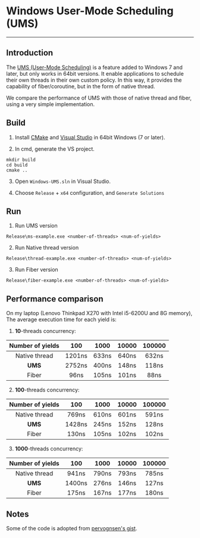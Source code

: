 # Windows User-Mode Scheduling (UMS)
----------

## Introduction

The [UMS (User-Mode Scheduling)](https://docs.microsoft.com/en-us/windows/desktop/procthread/user-mode-scheduling) is a feature added to Windows 7 and later, but only works in 64bit versions. It enable applications to schedule their own threads in their own custom policy. In this way, it provides the capability of fiber/coroutine, but in the form of native thread.

We compare the performance of UMS with those of native thread and fiber, using a very simple implementation. 


## Build 

1. Install [CMake](https://cmake.org/download/) and [Visual Studio](https://visualstudio.microsoft.com/) in 64bit Windows (7 or later).

2. In cmd, generate the VS project.
```
mkdir build
cd build
cmake ..
```

3. Open `Windows-UMS.sln` in Visual Studio.

4. Choose `Release` + `x64` configuration, and `Generate Solutions`

## Run

1. Run UMS version

```
Release\ms-example.exe <number-of-threads> <num-of-yields>
```

2. Run Native thread version

```
Release\thread-example.exe <number-of-threads> <num-of-yields>
```

3. Run Fiber version

```
Release\fiber-example.exe <number-of-threads> <num-of-yields>
```

## Performance comparison

On my laptop (Lenovo Thinkpad X270 with Intel i5-6200U and 8G memory), The average execution time for each yield is:

1. **10**-threads concurrency:

| Number of yields   | 100   | 1000 | 10000 | 100000  |
| :----------------: | :---: | :---: | :----: | :---: |
| Native thread | 1201ns | 633ns  | 640ns | 632ns | 
| **UMS**     | 2752ns | 400ns | 148ns  | 118ns |
| Fiber  | 96ns | 105ns | 101ns  | 88ns |

2. **100**-threads concurrency:

| Number of yields   | 100   | 1000 | 10000 | 100000  |
| :----------------: | :---: | :---: | :----: | :---: |
| Native thread | 769ns | 610ns  | 601ns | 591ns | 
| **UMS**     | 1428ns | 245ns | 152ns  | 128ns |
| Fiber  | 130ns | 105ns | 102ns  | 102ns |


3. **1000**-threads concurrency:

| Number of yields   | 100   | 1000 | 10000 | 100000  |
| :----------------: | :---: | :---: | :----: | :---: |
| Native thread | 941ns | 790ns  | 793ns | 785ns | 
| **UMS**    | 1400ns | 276ns | 146ns  | 127ns |
| Fiber  | 175ns | 167ns | 177ns  | 180ns |




## Notes
Some of the code is adopted from [pervognsen's gist](https://gist.github.com/pervognsen/8cbde6ea71da8256865e05bf4fcdfa7d).
